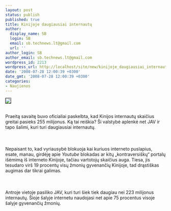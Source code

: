 ```yaml
---
layout: post
status: publish
published: true
title: Kinijoje daugiausiai internautų
author:
  display_name: SB
  login: SB
  email: sb.technews.lt@gmail.com
  url: ''
author_login: SB
author_email: sb.technews.lt@gmail.com
wordpress_id: 2213
wordpress_url: http://localhost/site/new/kinijoje_daugiausiai_internautu/
date: '2008-07-28 12:00:39 +0300'
date_gmt: '2008-07-28 12:00:39 +0300'
categories:
- Naujienos
---
```

<div class="imgright"><img src="http://tbn0.google.com/images?q=tbn:wjJWSduIpKPqUM:http://upload.wikimedia.org/wikipedia/en/thumb/d/d1/Computer-globe.svg/610px-Computer-globe.svg.png" border="1"></div>
<p><br>Praeitą savaitę buvo oficialiai paskelbta, kad Kinijos internautų skaičius greitai pasieks 255 milijonus. Ką tai reiškia? Ši valstybė aplenkė net JAV ir tapo šalimi, kuri turi daugiausiai internautų.<br />
<br><br />
<br>Nepaisant to, kad vyriausybė blokuoja kai kuriuos interneto puslapius, esate, manau, girdėję apie <i>Youtube</i> blokadas ar kitų „kontraversiškų“ portalų išėmimą iš interneto Kinijoje, tačiau vartotojų skaičius auga. Tiesa, jis tesudaro virš 19 procentų visų žmonių gyvenančių Kinijoje, tad drąstiškas augimas dar tikrai galimas.<br />
<br><br />
<br>Antroje vietoje pasiliko JAV, kuri turi šiek tiek daugiau nei 223 milijonus internautų. Šioje šalyje internetu naudojasi net apie 75 procentus visoje šalyje gyvenančių žmonių.<br />
<br><br />
<br><br />
<br></p>
